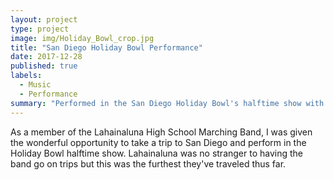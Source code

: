 ```yaml
---
layout: project
type: project
image: img/Holiday_Bowl_crop.jpg
title: "San Diego Holiday Bowl Performance"
date: 2017-12-28
published: true
labels:
  - Music
  - Performance
summary: "Performed in the San Diego Holiday Bowl's halftime show with my highschool marching band."
---
```


As a member of the Lahainaluna High School Marching Band, I was given the wonderful opportunity to take a trip to San Diego and perform in the Holiday Bowl halftime show. Lahainaluna was no stranger to having the band go on trips but this was the furthest they've traveled thus far.
